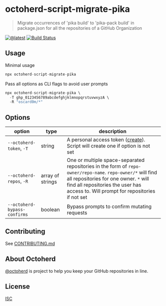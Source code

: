 # octoherd-script-migrate-pika

> Migrate occurrences of 'pika build' to 'pika-pack build' in package.json for all the repositories of a GitHub Organization

[![@latest](https://img.shields.io/npm/v/octoherd-script-migrate-pika.svg)](https://www.npmjs.com/package/octoherd-script-migrate-pika)
[![Build Status](https://github.com/oscard0m/octoherd-script-migrate-pika/workflows/Test/badge.svg)](https://github.com/oscard0m/octoherd-script-migrate-pika/actions?query=workflow%3ATest+branch%3Amain)

## Usage

Minimal usage

```js
npx octoherd-script-migrate-pika
```

Pass all options as CLI flags to avoid user prompts

```js
npx octoherd-script-migrate-pika \
  -T ghp_0123456789abcdefghjklmnopqrstuvwxyzA \
  -R "oscard0m/*"
```

## Options

| option                       | type             | description                                                                                                                                                                                                                                 |
| ---------------------------- | ---------------- | ------------------------------------------------------------------------------------------------------------------------------------------------------------------------------------------------------------------------------------------- |
| `--octoherd-token`, `-T`     | string           | A personal access token ([create](https://github.com/settings/tokens/new?scopes=repo)). Script will create one if option is not set                                                                                                         |
| `--octoherd-repos`, `-R`     | array of strings | One or multiple space-separated repositories in the form of `repo-owner/repo-name`. `repo-owner/*` will find all repositories for one owner. `*` will find all repositories the user has access to. Will prompt for repositories if not set |
| `--octoherd-bypass-confirms` | boolean          | Bypass prompts to confirm mutating requests                                                                                                                                                                                                 |

## Contributing

See [CONTRIBUTING.md](CONTRIBUTING.md)

## About Octoherd

[@octoherd](https://github.com/octoherd/) is project to help you keep your GitHub repositories in line.

## License

[ISC](LICENSE.md)
